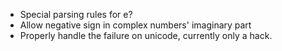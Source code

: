 - Special parsing rules for e?
- Allow negative sign in complex numbers' imaginary part
- Properly handle the failure on unicode, currently only a hack.
